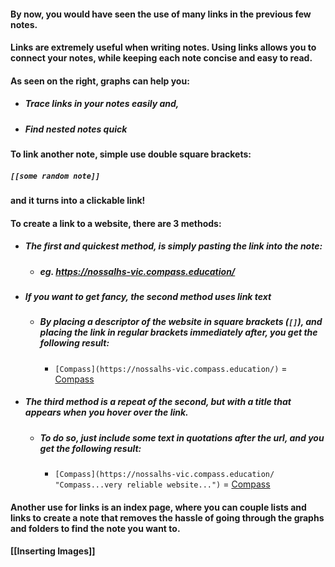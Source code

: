 #### By now, you would have seen the use of many links in the previous few notes. 

#### Links are extremely useful when writing notes. Using links allows you to connect your notes, while keeping each note concise and easy to read. 

#### As seen on the right, graphs can help you:

* ##### Trace links in your notes easily and,
* ##### Find nested notes quick

#### To link another note, simple use double square brackets: 
##### `[[some random note]]`
#### and it turns into a clickable link!

#### To create a link to a website, there are 3 methods:

* ##### The first and quickest method, is simply pasting the link into the note:
	* ##### eg. https://nossalhs-vic.compass.education/

* ##### If you want to get fancy, the second method uses link text
	* ##### By placing a descriptor of the website in square brackets (`[]`), and placing the link in regular brackets immediately after, you get the following result:
		* `[Compass](https://nossalhs-vic.compass.education/)` = [Compass](https://nossalhs-vic.compass.education/)

* ##### The third method is a repeat of the second, but with a title that appears when you hover over the link.
	* ##### To do so, just include some text in quotations after the url, and you get the following result:
		* `[Compass](https://nossalhs-vic.compass.education/ "Compass...very reliable website...")` = [Compass](https://nossalhs-vic.compass.education/ "Compass...very reliable website...")

#### Another use for links is an index page, where you can couple lists and links to create a note that removes the hassle of going through the graphs and folders to find the note you want to.

#### [[Inserting Images]]